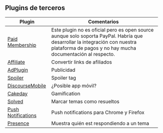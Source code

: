 ## Plugins de terceros

Plugin | Comentarios
--- | ---
[Paid Membership](https://github.com/discourse-pro/df-paid-membership) | Este plugin no es oficial pero es open source aunque solo soporta PayPal. Habría que desarrollar la integración con nuestra plataforma de pagos y no hay mucha documentación al respecto.
[Affiliate](https://github.com/discourse/discourse-affiliate) | Convertir links de afiliados
[AdPlugin](https://github.com/discourse/discourse-adplugin) | Publicidad
[Spoiler](https://github.com/discourse/discourse-spoiler-alert) | Spoiler tag
[DiscourseMobile](https://github.com/discourse/DiscourseMobile) | ¿Posible app móvil?
[Cakeday](https://github.com/discourse/discourse-cakeday) | Gamification
[Solved](https://github.com/discourse/discourse-solved) | Marcar temas como resueltos
[Push Notifications](https://github.com/discourse/discourse-push-notifications) | Push notifications para Chrome y Firefox
[Presence](https://github.com/discourse/discourse-presence) | Muestra quién est respondiendo a un tema
